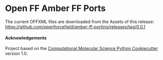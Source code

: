 # Open FF Amber FF Ports

The current OFFXML files are downloaded from the Assets of this release: https://github.com/openforcefield/amber-ff-porting/releases/tag/0.0.1

#### Acknowledgements

Project based on the
[Computational Molecular Science Python Cookiecutter](https://github.com/molssi/cookiecutter-cms) version 1.0.
